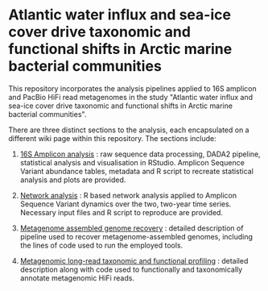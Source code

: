 # Atlantic water influx and sea-ice cover drive taxonomic and functional shifts in Arctic marine bacterial communities  
This repository incorporates the analysis pipelines applied to 16S amplicon and PacBio HiFi read metagenomes in the study "Atlantic water influx and sea-ice cover drive taxonomic and functional shifts in Arctic marine bacterial communities".

There are three distinct sections to the analysis, each encapsulated on a different wiki page within this repository. The sections include:

1) [16S Amplicon analysis](https://github.com/tpriest0/FRAM_EGC_2016_2020_data_analysis/wiki/16S-amplicon-data-processing-and-analysis) : raw sequence data processing, DADA2 pipeline, statistical analysis and visualisation in RStudio. Amplicon Sequence Variant abundance tables, metadata and R script to recreate statistical analysis and plots are provided.

2) [Network analysis](https://gitlab.com/qtb-hhu/qtb-sda/ras-egc) : R based network analysis applied to Amplicon Sequence Variant dynamics over the two, two-year time series. Necessary input files and R script to reproduce are provided.  

3) [Metagenome assembled genome recovery](https://github.com/tpriest0/FRAM_EGC_2016_2020_data_analysis/wiki/Recovery-of-metagenome-assembled-genomes) : detailed description of pipeline used to recover metagenome-assembled genomes, including the lines of code used to run the employed tools.  

4) [Metagenomic long-read taxonomic and functional profiling](https://github.com/tpriest0/FRAM_EGC_2016_2020_data_analysis/wiki/Metagenomic-HiFi-read-functional-and-taxonomic-profiling) : detailed description along with code used to functionally and taxonomically annotate metagenomic HiFi reads. 
